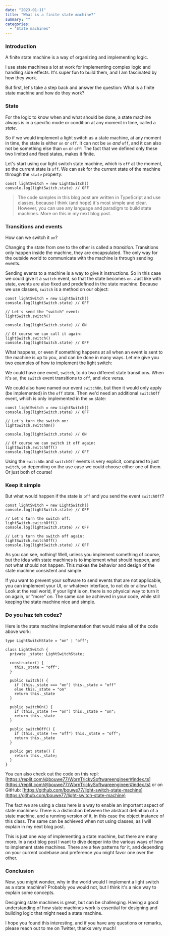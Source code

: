 ```yaml
---
date: "2023-01-11"
title: "What is a finite state machine?"
summary: ""
categories:
  - "State machines"
---
```


### Introduction

A finite state machine is a way of organizing and implementing logic.

I use state machines a lot at work for implementing complex logic and handling side effects. It's super fun to build them, and I am fascinated by how they work.

But first, let's take a step back and answer the question: What is a finite state machine and how do they work?

### State

For the logic to know when and what should be done, a state machine always is in a specific mode or condition at any moment in time, called a _state_. 

So if we would implement a light switch as a state machine, at any moment in time, the state is either `on` or `off`. It can not be `on` _and_ `off`, and it can also not be something else than `on` or `off`: The fact that we defined only these two limited and fixed states, makes it finite.

Let's start using our light switch state machine, which is `off` at the moment, so the current state is `off`. We can ask for the current state of the machine through the `state` property:

```
const lightSwitch = new LightSwitch()
console.log(lightSwitch.state) // OFF
```

> The code samples in this blog post are written in TypeScript and use classes, because I think (and hope) it's most simple and clear. However, you can use any language and paradigm to build state machines. More on this in my next blog post.

### Transitions and events

How can we switch it `on`? 

Changing the state from one to the other is called a _transition_. Transitions only happen inside the machine, they are encapsulated. The only way for the outside world to communicate with the machine is through sending events.

Sending events to a machine is a way to give it instructions. So in this case we could give it a `switch` event, so that the state becomes `on`. Just like with state, events are also fixed and predefined in the state machine. Because we use classes, `switch` is a method on our object:

```
const lightSwitch = new LightSwitch()
console.log(lightSwitch.state) // OFF

// Let's send the "switch" event:
lightSwitch.switch()

console.log(lightSwitch.state) // ON

// Of course we can call it again:
lightSwitch.switch()
console.log(lightSwitch.state) // OFF
```

What happens, or even if something happens at all when an event is sent to the machine is up to you, and can be done in many ways. Let me give you two examples of how to implement the light switch:

We could have one event, `switch`, to do two different state transitions. When it's `on`, the `switch` event transitions to `off`, and vice versa.

We could also have named our event `switchOn`, but then it would only apply (be implemented) in the `off` state. Then we'd need an additional `switchOff` event, which is only implemented in the `on` state:

```
const lightSwitch = new LightSwitch()
console.log(lightSwitch.state) // OFF

// Let's turn the switch on:
lightSwitch.switchOn()

console.log(lightSwitch.state) // ON

// Of course we can switch it off again:
lightSwitch.switchOff()
console.log(lightSwitch.state) // OFF
```

Using the `switchOn` and `switchOff` events is very explicit, compared to just `switch`, so depending on the use case we could choose either one of them. Or just both of course!

### Keep it simple

But what would happen if the state is `off` and you send the event `switchOff`?

```
const lightSwitch = new LightSwitch()
console.log(lightSwitch.state) // OFF

// Let's turn the switch off:
lightSwitch.switchOff()
console.log(lightSwitch.state) // OFF

// Let's turn the switch off again:
lightSwitch.switchOff()
console.log(lightSwitch.state) // OFF
```

As you can see, nothing! Well, unless you implement something of course, but the idea with state machines is to implement what should happen, and not what should not happen. This makes the behavior and design of the state machine consistent and simple.

If you want to prevent your software to send events that are not applicable, you can implement your UI, or whatever interface, to not do or allow that. Look at the real world, if your light is on, there is no physical way to turn it on again, or "more" on. The same can be achieved in your code, while still keeping the state machine nice and simple.

### Do you haz teh codez?

Here is the state machine implementation that would make all of the code above work:

```
type LightSwitchState = "on" | "off";

class LightSwitch {
  private _state: LightSwitchState;

  constructor() {
    this._state = "off";
  }

  public switch() {
    if (this._state === "on") this._state = "off"
    else this._state = "on"
    return this._state
  }
  
  public switchOn() {
    if (this._state !== "on") this._state = "on";
    return this._state
  }

  public switchOff() {
    if (this._state !== "off") this._state = "off";
    return this._state
  }

  public get state() {
    return this._state;
  }
}
```

You can also check out the code on this repl: [https://replit.com/@bouwe77/WornTrickySoftwareengineer#index.ts](https://replit.com/@bouwe77/WornTrickySoftwareengineer#index.ts) or on GitHub: [https://github.com/bouwe77/light-switch-state-machine](https://github.com/bouwe77/light-switch-state-machine)

The fact we are using a class here is a way to enable an important aspect of state machines: There is a distinction between the abstract definition of a state machine, and a running version of it, in this case the object instance of this class. The same can be achieved when not using classes, as I will explain in my next blog post.

This is just one way of implementing a state machine, but there are many more. In a next blog post I want to dive deeper into the various ways of how to implement state machines. There are a few patterns for it, and depending on your current codebase and preference you might favor one over the other.

### Conclusion

Now, you might wonder, why in the world would I implement a light switch as a state machine? Probably you would not, but I think it's a nice way to explain some concepts.

Designing state machines is great, but can be challenging. Having a good understanding of how state machines work is essential for designing and building logic that might need a state machine.

I hope you found this interesting, and if you have any questions or remarks, please reach out to me on Twitter, thanks very much!




